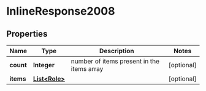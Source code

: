 # InlineResponse2008

## Properties
Name | Type | Description | Notes
------------ | ------------- | ------------- | -------------
**count** | **Integer** | number of items present in the items array |  [optional]
**items** | [**List&lt;Role&gt;**](Role.md) |  |  [optional]
